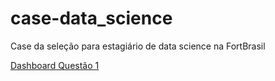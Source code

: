 # case-data_science
Case da seleção para estagiário de data science na FortBrasil

[Dashboard Questão 1](https://case-covid-19.herokuapp.com/)
